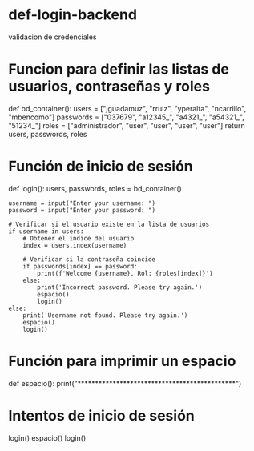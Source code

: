 # def-login-backend
validacion de credenciales
# Funcion para definir las listas de usuarios, contraseñas y roles
def bd_container():
    users = ["jguadamuz", "rruiz", "yperalta", "ncarrillo", "mbencomo"]
    passwords = ["037679", "a12345_", "a4321_", "a54321_", "51234_"] 
    roles = ["administrador", "user", "user", "user", "user"]
    return users, passwords, roles

# Función de inicio de sesión
def login():
    users, passwords, roles = bd_container()

    username = input("Enter your username: ")
    password = input("Enter your password: ")
    
    # Verificar si el usuario existe en la lista de usuarios
    if username in users:
        # Obtener el índice del usuario
        index = users.index(username)
        
        # Verificar si la contraseña coincide
        if passwords[index] == password:
            print(f'Welcome {username}, Rol: {roles[index]}')
        else:
            print('Incorrect password. Please try again.')
            espacio()
            login()
    else:
        print('Username not found. Please try again.')
        espacio()
        login()

# Función para imprimir un espacio
def espacio():
    print("*********************************************")        
    
    
# Intentos de inicio de sesión

login()
espacio()
login()
